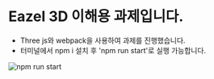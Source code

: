 # Eazel 3D 이해용 과제입니다.

- Three js와 webpack을 사용하여 과제를 진행했습니다.
- 터미널에서 npm i 설치 후 'npm run start'로 실행 가능합니다.

![npm run start](https://user-images.githubusercontent.com/81001516/206357342-7e73a97a-44b6-4cf0-ad07-827791021324.gif)
